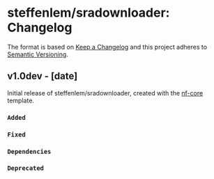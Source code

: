 # steffenlem/sradownloader: Changelog

The format is based on [Keep a Changelog](http://keepachangelog.com/en/1.0.0/)
and this project adheres to [Semantic Versioning](http://semver.org/spec/v2.0.0.html).

## v1.0dev - [date]

Initial release of steffenlem/sradownloader, created with the [nf-core](http://nf-co.re/) template.

### `Added`

### `Fixed`

### `Dependencies`

### `Deprecated`
